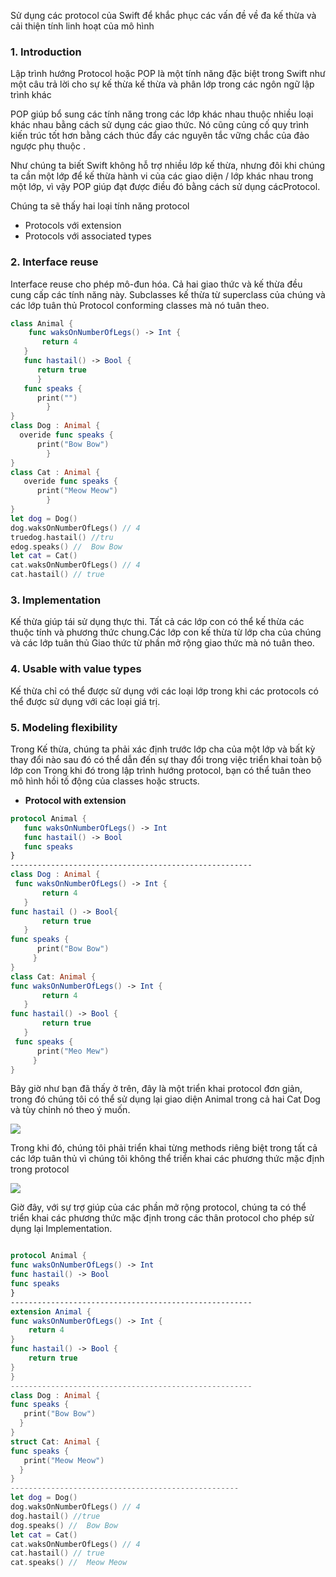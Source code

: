 Sử dụng các protocol của Swift để khắc phục các vấn đề về đa kế thừa và cải thiện tính linh hoạt của mô hình

###  1. Introduction

Lập trình hướng Protocol hoặc POP là một tính năng đặc biệt trong Swift như một câu trả lời cho sự kế thừa kế thừa và phân lớp trong các ngôn ngữ lập trình khác

POP giúp bổ sung các tính năng trong các lớp khác nhau thuộc nhiều loại khác nhau bằng cách sử dụng các giao thức. Nó cũng củng cố quy trình kiến trúc tốt hơn bằng cách thúc đẩy các nguyên tắc vững chắc của đảo ngược phụ thuộc .

Như chúng ta biết Swift không hỗ trợ nhiều lớp kế thừa, nhưng đôi khi chúng ta cần một lớp để kế thừa hành vi của các giao diện / lớp khác nhau trong một lớp, vì vậy POP giúp đạt được điều đó bằng cách sử dụng cácProtocol.

Chúng ta sẽ thấy hai loại tính năng protocol

- Protocols với extension
- Protocols với associated types

### 2. Interface reuse

Interface reuse cho phép mô-đun hóa. Cả hai giao thức và kế thừa đều cung cấp các tính năng này. Subclasses kế thừa từ superclass của chúng và các lớp tuân thủ Protocol conforming classes mà nó tuân theo.



```swift    
class Animal {
    func waksOnNumberOfLegs() -> Int {
       return 4
   }
   func hastail() -> Bool { 
      return true
      }
   func speaks { 
      print("") 
        }
}
class Dog : Animal {
  overide func speaks { 
      print("Bow Bow") 
        }
}
class Cat : Animal {
   overide func speaks { 
      print("Meow Meow") 
        }
}
let dog = Dog()
dog.waksOnNumberOfLegs() // 4
truedog.hastail() //tru
edog.speaks() //  Bow Bow
let cat = Cat()
cat.waksOnNumberOfLegs() // 4
cat.hastail() // true
   ```
   
   ### 3. Implementation
   
   
   Kế thừa giúp tái sử dụng thực thi. Tất cả các lớp con có thể kế thừa các thuộc tính và phương thức chung.Các lớp con kế thừa từ lớp cha của chúng và các lớp tuân thủ Giao thức từ phần mở rộng giao thức mà nó tuân theo.
   
   ### 4. Usable with value types
   
   Kế thừa chỉ có thể được sử dụng với các loại lớp trong khi các protocols có thể được sử dụng với các loại giá trị.
   
   ### 5. Modeling flexibility
   
   Trong Kế thừa, chúng ta phải xác định trước lớp cha của một lớp và bất kỳ thay đổi nào sau đó có thể dẫn đến sự thay đổi trong việc triển khai toàn bộ lớp con
   Trong khi đó trong lập trình hướng protocol, bạn có thể tuân theo mô hình hồi tố động của classes hoặc structs.
   
- **Protocol with extension**
   

```swift    
protocol Animal {
   func waksOnNumberOfLegs() -> Int
   func hastail() -> Bool
   func speaks
}
------------------------------------------------------
class Dog : Animal {
 func waksOnNumberOfLegs() -> Int {
       return 4
   }
func hastail () -> Bool{ 
       return true
   }
func speaks { 
      print("Bow Bow") 
     }
}
class Cat: Animal { 
func waksOnNumberOfLegs() -> Int {
       return 4
   }
func hastail() -> Bool { 
       return true
   }
 func speaks { 
      print("Meo Mew") 
     }
}

   ```
   
   
   Bây giờ như bạn đã thấy ở trên, đây là một triển khai protocol đơn giản, trong đó chúng tôi có thể sử dụng lại giao diện Animal trong cả hai  Cat Dog  và tùy chỉnh nó theo ý muốn.
   
   ![](https://images.viblo.asia/ece13a52-e057-4c8e-ad52-6bd42b8b3228.png)


Trong khi đó, chúng tôi phải triển khai từng methods riêng biệt trong tất cả các lớp tuân thủ vì chúng tôi không thể triển khai các phương thức mặc định trong  protocol

![](https://images.viblo.asia/8c4f5298-0ef0-482e-bf45-a417deb7b7bd.png)

   Giờ đây, với sự trợ giúp của các phần mở rộng protocol, chúng ta có thể triển khai các phương thức mặc định trong các thân protocol cho phép sử dụng lại Implementation.
   
   ```swift    

protocol Animal {
   func waksOnNumberOfLegs() -> Int 
   func hastail() -> Bool
   func speaks
}
------------------------------------------------------
extension Animal {
 func waksOnNumberOfLegs() -> Int {
       return 4
   }
func hastail() -> Bool { 
       return true
   }
}
------------------------------------------------------
class Dog : Animal {
  func speaks { 
      print("Bow Bow") 
     }
}
struct Cat: Animal {
  func speaks { 
      print("Meow Meow") 
     }
}
---------------------------------------------------
let dog = Dog()
dog.waksOnNumberOfLegs() // 4
dog.hastail() //true
dog.speaks() //  Bow Bow
let cat = Cat()
cat.waksOnNumberOfLegs() // 4
cat.hastail() // true
cat.speaks() //  Meow Meow
   ```